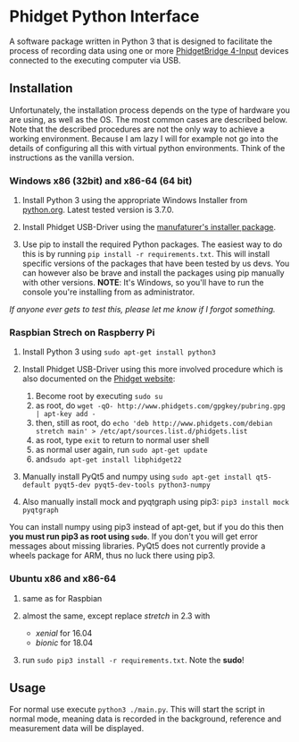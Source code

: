 # Phidget Python Interface

A software package written in Python 3 that is designed to facilitate the process of recording data using one or more [PhidgetBridge 4-Input](https://www.phidgets.com/?tier=3&catid=98&pcid=78&prodid=1027) devices connected to the executing computer via USB.

## Installation
Unfortunately, the installation process depends on the type of hardware you are using, as well as the OS. The most common cases are described below. Note that the described procedures are not the only way to achieve a working environment. Because I am lazy I will for example not go into the details of configuring all this with virtual python environments. Think of the instructions as the vanilla version.

### Windows x86 (32bit) and x86-64 (64 bit)

1. Install Python 3 using the appropriate Windows Installer from [python.org](https://www.python.org/downloads/release/python-370/). Latest tested version is 3.7.0.

2. Install Phidget USB-Driver using the [manufaturer's installer package](https://www.phidgets.com/docs/OS_-_Windows#Quick_Downloads).

3. Use pip to install the required Python packages. The easiest way to do this is by running ```pip install -r requirements.txt```. This will install specific versions of the packages that have been tested by us devs. You can however also be brave and install the packages using pip manually with other versions.
__NOTE__: It's Windows, so you'll have to run the console you're installing from as administrator.

*If anyone ever gets to test this, please let me know if I forgot something.*

### Raspbian Strech on Raspberry Pi 

1. Install Python 3 using ``sudo apt-get install python3``

2. Install Phidget USB-Driver using this more involved procedure which is also documented on the [Phidget website](https://www.phidgets.com/docs/OS_-_Linux#Debian_Install):
    1. Become root by executing ``sudo su``
    5. as root, do ```wget -qO- http://www.phidgets.com/gpgkey/pubring.gpg | apt-key add -```
    6. then, still as root, do ```echo 'deb http://www.phidgets.com/debian stretch main' > /etc/apt/sources.list.d/phidgets.list```
    7. as root, type ```exit``` to return to normal user shell
    8. as normal user again, run ```sudo apt-get update```
    9. and```sudo apt-get install libphidget22```

3. Manually install PyQt5 and numpy using ```sudo apt-get install qt5-default pyqt5-dev pyqt5-dev-tools python3-numpy```

4. Also manually install mock and pyqtgraph using pip3:
```pip3 install mock pyqtgraph```

You can install numpy using pip3 instead of apt-get, but if you do this then __you must run pip3 as root using ``sudo``__. If you don't you will get error messages about missing libraries. PyQt5 does not currently provide a wheels package for ARM, thus no luck there using pip3.

### Ubuntu x86 and x86-64

1. same as for Raspbian
2. almost the same, except replace *stretch* in 2.3 with
    * *xenial* for 16.04
    * *bionic* for 18.04

3. run ```sudo pip3 install -r requirements.txt```. Note the __sudo__!

## Usage

For normal use execute ``python3 ./main.py``. This will start the script in normal mode, meaning data is recorded in the background, reference and measurement data will be displayed.